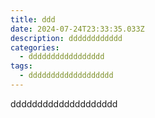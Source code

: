 ```yaml
---
title: ddd
date: 2024-07-24T23:33:35.033Z
description: dddddddddddd
categories:
  - ddddddddddddddddd
tags:
  - ddddddddddddddddddd
---
```

d﻿ddddddddddddddddddd